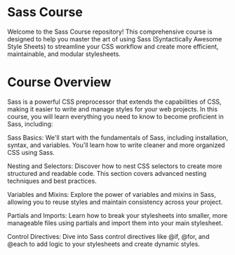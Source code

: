# Sass Course
Welcome to the Sass Course repository! This comprehensive course is designed to help you master the art of using Sass (Syntactically Awesome Style Sheets) to streamline your CSS workflow and create more efficient, maintainable, and modular stylesheets.

# Course Overview
Sass is a powerful CSS preprocessor that extends the capabilities of CSS, making it easier to write and manage styles for your web projects. In this course, you will learn everything you need to know to become proficient in Sass, including:

Sass Basics: We'll start with the fundamentals of Sass, including installation, syntax, and variables. You'll learn how to write cleaner and more organized CSS using Sass.

Nesting and Selectors: Discover how to nest CSS selectors to create more structured and readable code. This section covers advanced nesting techniques and best practices.

Variables and Mixins: Explore the power of variables and mixins in Sass, allowing you to reuse styles and maintain consistency across your project.

Partials and Imports: Learn how to break your stylesheets into smaller, more manageable files using partials and import them into your main stylesheet.

Control Directives: Dive into Sass control directives like @if, @for, and @each to add logic to your stylesheets and create dynamic styles.



